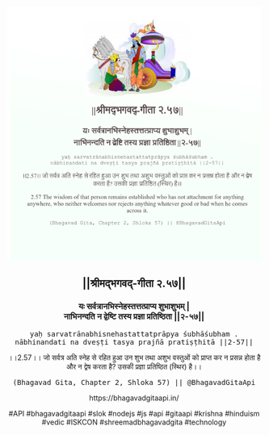 <img src="../../asset/BG_2_57.png"/>
<center><h2>||श्रीमद्‍भगवद्‍-गीता २.५७||</h2>
<h3>यः सर्वत्रानभिस्नेहस्तत्तत्प्राप्य शुभाशुभम् |<br/>नाभिनन्दति न द्वेष्टि तस्य प्रज्ञा प्रतिष्ठिता ||२-५७||</h3>
<pre>yaḥ sarvatrānabhisnehastattatprāpya śubhāśubham .<br/>nābhinandati na dveṣṭi tasya prajñā pratiṣṭhitā ||2-57||</pre>
<p>।।2.57।। जो सर्वत्र अति स्नेह से रहित हुआ उन शुभ तथा अशुभ वस्तुओं को प्राप्त कर न प्रसन्न होता है और न द्वेष करता है? उसकी प्रज्ञा प्रतिष्ठित (स्थिर) है।।</p>
<pre>(Bhagavad Gita, Chapter 2, Shloka 57) || @BhagavadGitaApi</pre><p>https://bhagavadgitaapi.in/</p><p>#API #bhagavadgitaapi #slok #nodejs #js #api #gitaapi #krishna #hinduism #vedic #ISKCON #shreemadbhagavadgita #technology</p></center>
